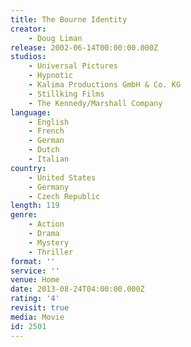 ```yaml
---
title: The Bourne Identity
creator:
    - Doug Liman
release: 2002-06-14T00:00:00.000Z
studios:
    - Universal Pictures
    - Hypnotic
    - Kalima Productions GmbH & Co. KG
    - Stillking Films
    - The Kennedy/Marshall Company
language:
    - English
    - French
    - German
    - Dutch
    - Italian
country:
    - United States
    - Germany
    - Czech Republic
length: 119
genre:
    - Action
    - Drama
    - Mystery
    - Thriller
format: ''
service: ''
venue: Home
date: 2013-08-24T04:00:00.000Z
rating: '4'
revisit: true
media: Movie
id: 2501
---
```



